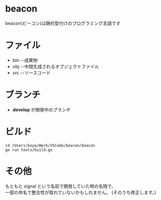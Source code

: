 # beacon
beacon(ビーコン)は静的型付けのプログラミング言語です  

# ファイル
* bin --成果物
* obj --中間生成されるオブジェクトファイル
* src --ソースコード

# ブランチ
* **develop** が開発中のブランチ

# ビルド
````
cd /Users/koya/Work/VSCode/beacon/beacon
go run tools/build.go
````
# その他
もともと signal という名前で開発していた時の名残で、  
一部の命名で整合性が取れていないかもしれません。
(そのうち修正します。)

